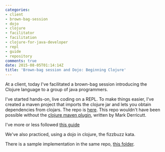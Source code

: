 ```yaml
---
categories:
- client
- brown-bag-session
- dojo
- clojure
- facilitator
- facilitation
- clojure-for-java-developer
- repl
- guide
- repository
comments: true
date: 2015-08-05T01:14:14Z
title: 'Brown-bag session and Dojo: Beginning Clojure'
---
```


At a client, today I've facilitated a brown-bag session introducing the Clojure language to a group of java programmers.

I've started hands-on, live coding on a REPL. To make things easier, I've created a maven project that imports the clojure jar and lets you obtain dependencies from clojars. The repo is [here][repo-project-clojure-for-java-devs]. This repo wouldn't have been possible without the [clojure maven plugin][clojure-maven-plugin], written by Mark Derricutt.

I've more or less followed [this guide][guide]

We've also practiced, using a dojo in clojure, the fizzbuzz kata.

There is a sample implementation in the same repo, [this folder][folder-fizzbuzz-implementation].

[repo-project-clojure-for-java-devs]: https://github.com/alvarogarcia7/clojure-for-java-devs
[clojure-maven-plugin]: https://github.com/talios/clojure-maven-plugin
[guide]: https://github.com/alvarogarcia7/clojure-for-java-devs/blob/master/guide.md
[folder-fizzbuzz-implementation]: https://github.com/alvarogarcia7/clojure-for-java-devs/tree/sample-implementation/src